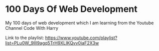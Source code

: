 # 100 Days Of Web Development
 My 100 days of web development which I am learning from the Youtube Channel Code With Harry

 Link to the playlist: https://www.youtube.com/playlist?list=PLu0W_9lII9agq5TrH9XLIKQvv0iaF2X3w
